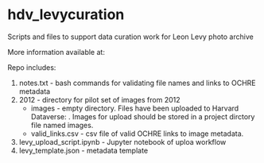 # hdv_levycuration
Scripts and files to support data curation work for Leon Levy photo archive

More information available at: 

Repo includes: 
1. notes.txt - bash commands for validating file names and links to OCHRE metadata 
2. 2012 - directory for pilot set of images from 2012
    - images - empty directory. Files have been uploaded to Harvard Dataverse: . Images for upload should be stored in a project dirctory file named images. 
    - valid_links.csv - csv file of valid OCHRE links to image metadata. 
3. levy_upload_script.ipynb - Jupyter notebook of uploa workflow
4. levy_template.json - metadata template
